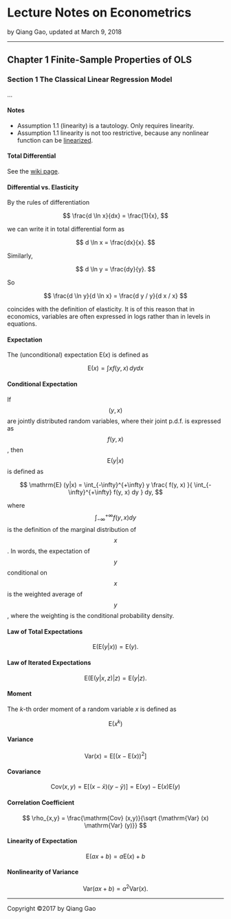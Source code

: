 # Lecture Notes on Econometrics

by Qiang Gao, updated at March 9, 2018

---

## Chapter 1 Finite-Sample Properties of OLS

### Section 1 The Classical Linear Regression Model

...

#### Notes

- Assumption 1.1 (linearity) is a tautology. Only requires linearity.
- Assumption 1.1 linearity is not too restrictive, because any nonlinear function can be [linearized](../supplements/taylor-linearization.md).

#### Total Differential

See the [wiki page](https://en.wikipedia.org/wiki/Differential_of_a_function#Differentials_in_several_variables).

#### Differential vs. Elasticity

By the rules of differentiation

$$
\frac{d \ln x}{dx} = \frac{1}{x},
$$

we can write it in total differential form as

$$
d \ln x = \frac{dx}{x}.
$$

Similarly,

$$
d \ln y = \frac{dy}{y}.
$$

So

$$
\frac{d \ln y}{d \ln x} = \frac{d y / y}{d x / x}
$$

coincides with the definition of elasticity. It is of this reason that
in economics, variables are often expressed in logs rather than in
levels in equations.

#### Expectation

The (unconditional) expectation $\mathrm{E}(x)$ is defined as

$$
\mathrm{E}(x) = \int x f(y, x) \, dy dx
$$

#### Conditional Expectation

If $$(y, x)$$ are jointly distributed random variables, where their joint p.d.f. is expressed as $$f(y, x)$$, then $$\mathrm{E} (y | x)$$ is defined
as

$$
\mathrm{E} (y|x) = \int_{-\infty}^{+\infty} y \frac{ f(y, x) }{ \int_{-\infty}^{+\infty} f(y, x) dy } dy,
$$

where $$\int_{-\infty}^{+\infty} f(y, x) dy$$ is the definition of the marginal distribution of $$x$$. In words, the expectation of $$y$$ conditional on $$x$$ is the weighted average of $$y$$, where the weighting is the conditional probability density.

#### Law of Total Expectations

$$
\mathrm{E} ( \mathrm{E} (y | x) ) = \mathrm{E} (y).
$$

#### Law of Iterated Expectations

$$
\mathrm{E} ( \mathrm{E} (y | x, z) | z ) = \mathrm{E} (y | z).
$$

#### Moment

The $k$-th order moment of a random variable $x$ is defined as

$$
\mathrm{E}(x^k)
$$

#### Variance

$$
\mathrm{Var}(x) = \mathrm{E} [ (x - \mathrm{E} (x))^2 ]
$$

#### Covariance

$$
\mathrm{Cov} (x, y) = \mathrm{E} [ (x - \bar x )( y - \bar y) ] =
\mathrm{E} (xy) - \mathrm{E}(x) \mathrm{E} (y)
$$

#### Correlation Coefficient

$$
\rho_{x,y} = \frac{\mathrm{Cov} (x,y)}{\sqrt {\mathrm{Var} (x) \mathrm{Var} (y)}}
$$

#### Linearity of Expectation

$$
\mathrm{E} (ax + b) = a \mathrm{E} (x) + b
$$

#### Nonlinearity of Variance

$$
\mathrm{Var} (ax + b) = a^2 \mathrm{Var} (x).
$$

---

Copyright ©2017 by Qiang Gao